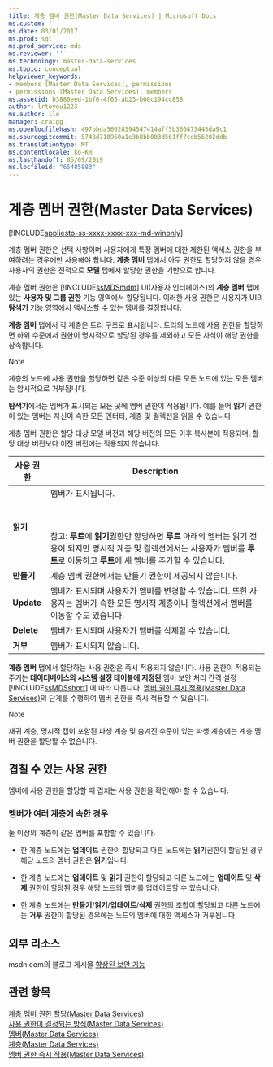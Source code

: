 ```yaml
---
title: 계층 멤버 권한(Master Data Services) | Microsoft Docs
ms.custom: ''
ms.date: 03/01/2017
ms.prod: sql
ms.prod_service: mds
ms.reviewer: ''
ms.technology: master-data-services
ms.topic: conceptual
helpviewer_keywords:
- members [Master Data Services], permissions
- permissions [Master Data Services], members
ms.assetid: b3880eed-1bf6-4f65-ab23-b08c194cc858
author: lrtoyou1223
ms.author: lle
manager: craigg
ms.openlocfilehash: 497bbda56028394547414aff5b360473445da9c1
ms.sourcegitcommit: 5748d710960a1e3b8bb003d561ff7ceb56202ddb
ms.translationtype: MT
ms.contentlocale: ko-KR
ms.lasthandoff: 05/09/2019
ms.locfileid: "65485883"
---
```

# <a name="hierarchy-member-permissions-master-data-services"></a>계층 멤버 권한(Master Data Services)

[!INCLUDE[appliesto-ss-xxxx-xxxx-xxx-md-winonly](../includes/appliesto-ss-xxxx-xxxx-xxx-md-winonly.md)]

  계층 멤버 권한은 선택 사항이며 사용자에게 특정 멤버에 대한 제한된 액세스 권한을 부여하려는 경우에만 사용해야 합니다. **계층 멤버** 탭에서 아무 권한도 할당하지 않을 경우 사용자의 권한은 전적으로 **모델** 탭에서 할당한 권한을 기반으로 합니다.  
  
 계층 멤버 권한은 [!INCLUDE[ssMDSmdm](../includes/ssmdsmdm-md.md)] UI(사용자 인터페이스)의 **계층 멤버** 탭에 있는 **사용자 및 그룹 권한** 기능 영역에서 할당됩니다. 이러한 사용 권한은 사용자가 UI의 **탐색기** 기능 영역에서 액세스할 수 있는 멤버를 결정합니다.  
  
 **계층 멤버** 탭에서 각 계층은 트리 구조로 표시됩니다. 트리의 노드에 사용 권한을 할당하면 하위 수준에서 권한이 명시적으로 할당된 경우를 제외하고 모든 자식이 해당 권한을 상속합니다.  
  
> [!NOTE]  
>  계층의 노드에 사용 권한을 할당하면 같은 수준 이상의 다른 모든 노드에 있는 모든 멤버는 암시적으로 거부됩니다.  
  
 **탐색기**에서는 멤버가 표시되는 모든 곳에 멤버 권한이 적용됩니다. 예를 들어 **읽기** 권한이 있는 멤버는 자신이 속한 모든 엔터티, 계층 및 컬렉션을 읽을 수 있습니다.  
  
 계층 멤버 권한은 할당 대상 모델 버전과 해당 버전의 모든 이후 복사본에 적용되며, 할당 대상 버전보다 이전 버전에는 적용되지 않습니다.  
  
|사용 권한|Description|  
|----------------|-----------------|  
|**읽기**|멤버가 표시됩니다.<br /><br /> <br /><br /> 참고: **루트**에 **읽기**권한만 할당하면 **루트** 아래의 멤버는 읽기 전용이 되지만 명시적 계층 및 컬렉션에서는 사용자가 멤버를 **루트**로 이동하고 **루트**에 새 멤버를 추가할 수 있습니다.|  
|**만들기**|계층 멤버 권한에서는 만들기 권한이 제공되지 않습니다.|  
|**Update**|멤버가 표시되며 사용자가 멤버를 변경할 수 있습니다. 또한 사용자는 멤버가 속한 모든 명시적 계층이나 컬렉션에서 멤버를 이동할 수도 있습니다.|  
|**Delete**|멤버가 표시되며 사용자가 멤버를 삭제할 수 있습니다.|  
|**거부**|멤버가 표시되지 않습니다.|  
  
 **계층 멤버** 탭에서 할당하는 사용 권한은 즉시 적용되지 않습니다. 사용 권한이 적용되는 주기는 **데이터베이스의 시스템 설정 테이블에 지정된** 멤버 보안 처리 간격 설정 [!INCLUDE[ssMDSshort](../includes/ssmdsshort-md.md)] 에 따라 다릅니다. [멤버 권한 즉시 적용&#40;Master Data Services&#41;](../master-data-services/immediately-apply-member-permissions-master-data-services.md)의 단계를 수행하여 멤버 권한을 즉시 적용할 수 있습니다.  
  
> [!NOTE]  
>  재귀 계층, 명시적 캡이 포함된 파생 계층 및 숨겨진 수준이 있는 파생 계층에는 계층 멤버 권한을 할당할 수 없습니다.  
  
## <a name="possible-overlapping-permissions"></a>겹칠 수 있는 사용 권한  
 멤버에 사용 권한을 할당할 때 겹치는 사용 권한을 확인해야 할 수 있습니다.  
  
### <a name="when-a-member-belongs-to-multiple-hierarchies"></a>멤버가 여러 계층에 속한 경우  
 둘 이상의 계층이 같은 멤버를 포함할 수 있습니다.  
  
-   한 계층 노드에는 **업데이트** 권한이 할당되고 다른 노드에는 **읽기**권한이 할당된 경우 해당 노드의 멤버 권한은 **읽기**입니다.  
  
-   한 계층 노드에는 **업데이트** 및 **읽기** 권한이 할당되고 다른 노드에는 **업데이트** 및 **삭제** 권한이 할당된 경우 해당 노드의 멤버를 업데이트할 수 있습니;다.  
  
-   한 계층 노드에는 **만들기**/**읽기**/**업데이트**/**삭제** 권한의 조합이 할당되고 다른 노드에는 **거부** 권한이 할당된 경우에는 노드의 멤버에 대한 액세스가 거부됩니다.  
  
## <a name="external-resources"></a>외부 리소스  
 msdn.com의 블로그 게시물 [향상된 보안 기능](https://go.microsoft.com/fwlink/p/?LinkId=615376)  
  
## <a name="see-also"></a>관련 항목  
 [계층 멤버 권한 할당&#40;Master Data Services&#41;](../master-data-services/assign-hierarchy-member-permissions-master-data-services.md)   
 [사용 권한이 결정되는 방식&#40;Master Data Services&#41;](../master-data-services/how-permissions-are-determined-master-data-services.md)   
 [멤버&#40;Master Data Services&#41;](../master-data-services/members-master-data-services.md)   
 [계층&#40;Master Data Services&#41;](../master-data-services/hierarchies-master-data-services.md)   
 [멤버 권한 즉시 적용&#40;Master Data Services&#41;](../master-data-services/immediately-apply-member-permissions-master-data-services.md)  
  
  

